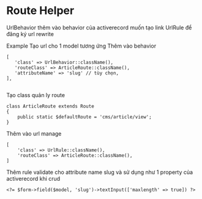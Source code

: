 # Route Helper
UrlBehavior thêm vào behavior của activerecord muốn tạo link
UrlRule để đăng ký url rewrite

Example
Tạo url cho 1 model tương ứng
Thêm vào behavior
 ```
 [
    'class' => UrlBehavior::className(),
    'routeClass' => ArticleRoute::className(),
    'attributeName' => 'slug' // tùy chọn, 
 ],
            
```


Tạo class quản ly route
```
class ArticleRoute extends Route
{
    public static $defaultRoute = 'cms/article/view';
}
```

Thêm vào url manage
```
[
    'class' => UrlRule::className(),
    'routeClass' => ArticleRoute::className(),
]
```

Thêm rule validate cho attribute name slug và sử dụng như 1 property của activerecord
khi crud
```
<?= $form->field($model, 'slug')->textInput(['maxlength' => true]) ?>
```




